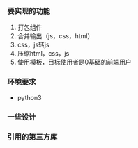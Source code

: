 ### 要实现的功能
1. 打包组件
2. 合并输出（js，css，html）
3. css，js转js
4. 压缩html，css，js
5. 使用模板，目标使用者是0基础的前端用户

### 环境要求
- python3

### 一些设计


### 引用的第三方库

